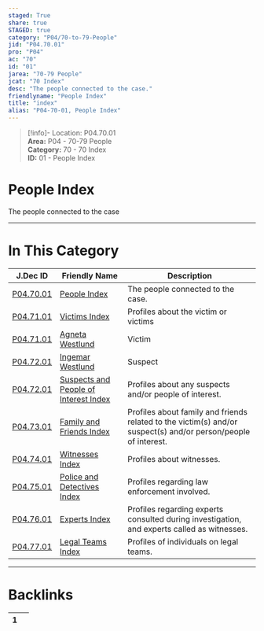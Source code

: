 ```yaml
---  
staged: True  
share: true  
STAGED: true  
category: "P04/70-to-79-People"  
jid: "P04.70.01"  
pro: "P04"  
ac: "70"  
id: "01"  
jarea: "70-79 People"  
jcat: "70 Index"  
desc: "The people connected to the case."  
friendlyname: "People Index"  
title: "index"  
alias: "P04-70-01, People Index"  
---  
```

>[!info]- Location: P04.70.01  
>**Area:** P04 - 70-79 People  
>**Category:** 70 - 70 Index  
>**ID:** 01 - People Index  
  
# People Index  
  
The people connected to the case  
  
  
  
---  
# In This Category  
  
| J.Dec ID                                                                                                                | Friendly Name                                                                                                                         | Description                                                                                                    |  
| ----------------------------------------------------------------------------------------------------------------------- | ------------------------------------------------------------------------------------------------------------------------------------- | -------------------------------------------------------------------------------------------------------------- |  
| [P04.70.01](index.md)                                                  | [People Index](index.md)                                                             | The people connected to the case.                                                                              |  
| [P04.71.01](./71-Victims/index.md)                                       | [Victims Index](./71-Victims/index.md)                                                 | Profiles about the victim or victims                                                                           |  
| [P04.71.01](./71-Victims/01-Agneta-Westlund.md)                          | [Agneta Westlund](./71-Victims/01-Agneta-Westlund.md)                                  | Victim                                                                                                         |  
| [P04.72.01](./72-Suspects-and-People-of-Interest/01-Ingemar-Westlund.md) | [Ingemar Westlund](./72-Suspects-and-People-of-Interest/01-Ingemar-Westlund.md)        | Suspect                                                                                                        |  
| [P04.72.01](./72-Suspects-and-People-of-Interest/index.md)               | [Suspects and People of Interest Index](./72-Suspects-and-People-of-Interest/index.md) | Profiles about any suspects and/or people of interest.                                                         |  
| [P04.73.01](./73-Family-and-Friends/index.md)                            | [Family and Friends Index](./73-Family-and-Friends/index.md)                           | Profiles about family and friends related to the victim(s) and/or suspect(s) and/or person/people of interest. |  
| [P04.74.01](./74-Witnesses/index.md)                                     | [Witnesses Index](./74-Witnesses/index.md)                                             | Profiles about witnesses.                                                                                      |  
| [P04.75.01](./75-Police-and-Detectives/index.md)                         | [Police and Detectives Index](./75-Police-and-Detectives/index.md)                     | Profiles regarding law enforcement involved.                                                                   |  
| [P04.76.01](./76-Experts/index.md)                                       | [Experts Index](./76-Experts/index.md)                                                 | Profiles regarding experts consulted during investigation, and experts called as witnesses.                    |  
| [P04.77.01](./77-Legal-Teams/index.md)                                   | [Legal Teams Index](./77-Legal-Teams/index.md)                                         | Profiles of individuals on legal teams.                                                                        |  
  
  
---  
# Backlinks  
<div><table class="dataview table-view-table"><thead class="table-view-thead"><tr class="table-view-tr-header"><th class="table-view-th"><span></span><span class="dataview small-text">1</span></th><th class="table-view-th"><span></span></th></tr></thead><tbody class="table-view-tbody"></tbody></table></div>